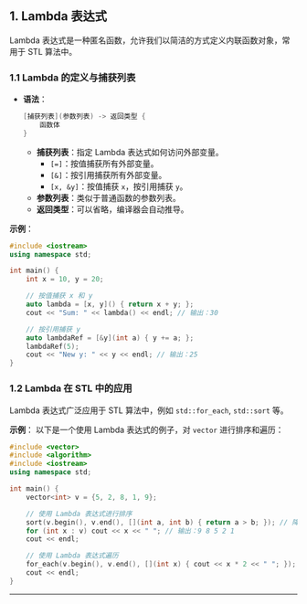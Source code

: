 ## **1. Lambda 表达式**

Lambda 表达式是一种匿名函数，允许我们以简洁的方式定义内联函数对象，常用于 STL 算法中。

### **1.1 Lambda 的定义与捕获列表**
- **语法**：
  ```cpp
  [捕获列表](参数列表) -> 返回类型 {
      函数体
  }
  ```
  - **捕获列表**：指定 Lambda 表达式如何访问外部变量。
    - `[=]`：按值捕获所有外部变量。
    - `[&]`：按引用捕获所有外部变量。
    - `[x, &y]`：按值捕获 `x`，按引用捕获 `y`。
  - **参数列表**：类似于普通函数的参数列表。
  - **返回类型**：可以省略，编译器会自动推导。

**示例**：
```cpp
#include <iostream>
using namespace std;

int main() {
    int x = 10, y = 20;

    // 按值捕获 x 和 y
    auto lambda = [x, y]() { return x + y; };
    cout << "Sum: " << lambda() << endl; // 输出：30

    // 按引用捕获 y
    auto lambdaRef = [&y](int a) { y += a; };
    lambdaRef(5);
    cout << "New y: " << y << endl; // 输出：25
}
```

### **1.2 Lambda 在 STL 中的应用**
Lambda 表达式广泛应用于 STL 算法中，例如 `std::for_each`, `std::sort` 等。

**示例**：
以下是一个使用 Lambda 表达式的例子，对 `vector` 进行排序和遍历：
```cpp
#include <vector>
#include <algorithm>
#include <iostream>
using namespace std;

int main() {
    vector<int> v = {5, 2, 8, 1, 9};

    // 使用 Lambda 表达式进行排序
    sort(v.begin(), v.end(), [](int a, int b) { return a > b; }); // 降序排序
    for (int x : v) cout << x << " "; // 输出：9 8 5 2 1
    cout << endl;

    // 使用 Lambda 表达式遍历
    for_each(v.begin(), v.end(), [](int x) { cout << x * 2 << " "; }); // 输出每个元素的两倍
    cout << endl;
}
```

---